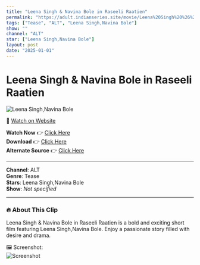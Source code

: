 ```yaml
---
title: "Leena Singh & Navina Bole in Raseeli Raatien"
permalink: "https://adult.indianseries.site/movie/Leena%20Singh%20%26%20Navina%20Bole%20in%20Raseeli%20Raatien"
tags: ["Tease", "ALT", "Leena Singh,Navina Bole"]
show: ""
channel: "ALT"
star: ["Leena Singh,Navina Bole"]
layout: post
date: "2025-01-01"
---
```


# Leena Singh & Navina Bole in Raseeli Raatien

![Leena Singh,Navina Bole](https://shorts.desisins.com/wp-content/uploads/2024/08/Leena-Singh-Raseeli-Raatien-DesiSins.com_.jpg)

🔗 [Watch on Website](https://adult.indianseries.site/movie/Leena%20Singh%20%26%20Navina%20Bole%20in%20Raseeli%20Raatien)

**Watch Now** 👉 [Click Here](https://adult.indianseries.site/movie/Leena%20Singh%20%26%20Navina%20Bole%20in%20Raseeli%20Raatien)  
**Download** 👉 [Click Here](https://adult.indianseries.site/movie/Leena%20Singh%20%26%20Navina%20Bole%20in%20Raseeli%20Raatien)  
**Alternate Source** 👉 [Click Here](https://adult.indianseries.site/movie/Leena%20Singh%20%26%20Navina%20Bole%20in%20Raseeli%20Raatien)

---

**Channel**: ALT  
**Genre**: Tease  
**Stars**: Leena Singh,Navina Bole  
**Show**: *Not specified*

---

### 🔥 About This Clip

Leena Singh & Navina Bole in Raseeli Raatien is a bold and exciting short film featuring Leena Singh,Navina Bole. Enjoy a passionate story filled with desire and drama.
 
🖼️ Screenshot:  
![Screenshot](https://shorts.desisins.com/wp-content/uploads/2024/08/Leena-Singh-Raseeli-Raatien-DesiSins.com_.jpg)
